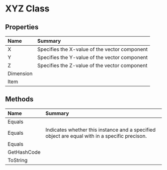 # XYZ Class



## Properties

| Name | Summary | 
| :- | :- | 
| X | Specifies the X-value of the vector component | 
| Y | Specifies the Y-value of the vector component | 
| Z | Specifies the Z-value of the vector component | 
| Dimension |  | 
| Item |  | 

## Methods

| Name | Summary | 
| :- | :- | 
| Equals |  | 
| Equals | Indicates whether this instance and a specified object are equal with in a specific precison. | 
| Equals |  | 
| GetHashCode |  | 
| ToString |  | 

